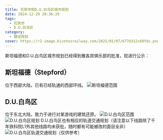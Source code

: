 ```yaml
---
title: 花筑市和D.U.白鸟区城市规划
date: 2024-12-29 20:36:29
tags:
  - 花筑市
  - D.U.白鸟区
category:
  - 建设规划
cover: https://r2-image.kivotosrailway.com/2025/01/07/677d312c60fdc.png
---
```

斯坦福德和D.U.白鸟区城市规划已经得到雅各宾俱乐部的批准，现进行公示：
## 斯坦福德（Stepford）
位于西部大陆，已有已经轨通的西部环线。
![斯坦福德范围](斯坦福德.png)
## D.U.白鸟区
位于东北大陆，致力于进行对某游戏的建筑还原。
![D.U.白鸟区范围](https://d1.aag.moe/public/2024/12/29/727a13e14be84f82b806a6bc4d77be59.png)
![D.U.白鸟区规划](https://d1.aag.moe/public/2024/12/29/cc08a803495d30b789b01311bad0cdec.png)
D.U.白鸟区也有相应的轨道交通规划（请注意以下线路除了千年铁科院L1外其他线路均未获批，随时都有可能被改的面目全非）
![D.U.白鸟区轨道交通规划（仅供参考）](https://d1.aag.moe/public/2024/12/29/3c45c76da7466398032ce35518e4d507.png)